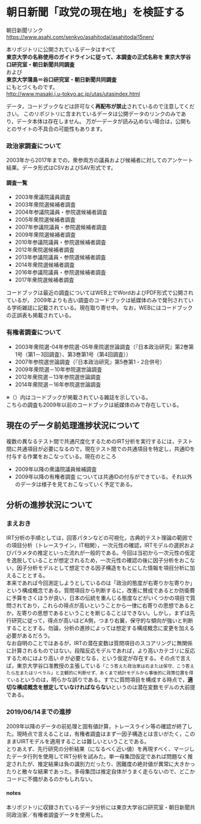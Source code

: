 # 朝日新聞「政党の現在地」を検証する

朝日新聞リンク  
https://www.asahi.com/senkyo/asahitodai/asahitodai15nen/

本リポジトリに公開されているデータはすべて  
 **東京大学の名称使用のガイドラインに従って、本調査の正式名称を 東京大学谷口研究室・朝日新聞共同調査**   
および  
 **東京大学蒲島＝谷口研究室・朝日新聞共同調査**  
にもとづくものです。  
http://www.masaki.j.u-tokyo.ac.jp/utas/utasindex.html

データ，コードブックなどは許可なく**再配布が禁止**されているので注意してください。
このリポジトリに含まれているデータは公開データのリンクのみであり，データ本体は存在しません。
万が一データが読み込めない場合は，公開もとのサイトの不具合の可能性もあります。

### 政治家調査について
2003年から2017年までの，衆参両方の議員および候補者に対してのアンケート結果。データ形式はCSVおよびSAV形式です。

#### 調査一覧

- 2003年衆議院議員調査
- 2003年衆院選候補者調査
- 2004年参議院議員・参院選候補者調査
- 2005年衆院選候補者調査
- 2007年参議院議員・参院選候補者調査
- 2009年衆院選候補者調査
- 2010年参議院議員・参院選候補者調査
- 2012年衆院選候補者調査
- 2013年参議院議員・参院選候補者調査
- 2014年衆院選候補者調査
- 2016年参議院議員・参院選候補者調査
- 2017年衆院選候補者調査

コードブックは最近の調査についてはWEB上でWordおよびPDF形式で公開されているが，
2009年よりも古い調査のコードブックは紙媒体のみで発刊されている学術雑誌に記載されている。現在取り寄せ中。
なお，WEBにはコードブックの正誤表も掲載されている。

### 有権者調査について

- 2003年衆院選-04年参院選-05年衆院選世論調査（『日本政治研究』第2巻第1号（第1－3回調査）、第3巻第1号（第4回調査））
- 2007年参院選世論調査（『日本政治研究』第5巻第1・2合併号）
- 2009年衆院選－10年参院選世論調査
- 2012年衆院選－13年参院選世論調査
- 2014年衆院選－16年参院選世論調査

※（）内はコードブックが掲載されている雑誌を示している。  
こちらの調査も2009年以前のコードブックは紙媒体のみで存在している。

## 現在のデータ前処理進捗状況について
複数の異なるテスト間で共通尺度化するためのIRT分析を実行するには，テスト間に共通項目が必要になるので，現在テスト間での共通項目を特定し，共通IDを付与する作業をおこなっている。現在のところ  
- 2009年以降の衆議院議員候補調査
- 2009年以降の有権者調査
については共通IDの付与ができている。それ以外のデータは様子を見ておこなっていく予定である。

## 分析の進捗状況について

### まえおき

IRT分析の手順としては，回答パタンなどの可視化，古典的テスト理論の範囲での項目分析（トレースライン，IT相関），一次元性の確認，IRTモデルの選択およびパラメタの推定といった流れが一般的である。今回は当初から一次元性の仮定を逸脱していることが想定されるため，一次元性の確認の後に因子分析をおこない，因子分析モデルとして想定できる因子構造をもとにした情報を項目分析に加えることとする。  
本来であれば今回測定しようとしているのは「政治的態度が右寄りか左寄りか」という構成概念である。質問項目から判断するに，改憲に賛成であるとか防衛費に予算をさくほうが良い，日本の伝統を重んじる態度などがいくつかの項目で質問されており，これらの得点が高いということから一律に右寄りの思想であるとか，左寄りの思想であるということを断じることはできない。しかし，まずは先行研究に従って，得点が高いほどA側，つまり右翼，保守的な傾向が強いと判断することとする。勿論，分析の進捗によっては想定する構成概念に変更を加える必要があるだろう。  
なお自明のことではあるが，IRTの潜在変数は質問項目のスコアリングに無関係に計算されるものではない。段階反応モデルであれば，より高いカテゴリに反応するためにはより高い $\theta$ が必要となる，という仮定が存在する。その点で言えば，東京大学谷口准教授の主張している`「こう答えた政治家は右または保守、こう答えたら左またはリベラル」と主観的に判断せず、あくまで統計モデルから事後的に政策位置を得ている`というのは，明らかな誤りである。すでに質問項目を構成する時点で，**適切な構成概念を想定していなければならない**というのは潜在変数モデルの大前提である。

### 2019/06/14までの進捗
2009年以降のデータの前処理と固有値計算，トレースライン等の確認が終了した。現時点で言えることは，有権者調査はまず一因子構造とは言いがたく，このままUIRTモデルを適用することは難しいということである。  
とりあえず、先行研究の分析結果（になるべく近い値）を再現すべく、マージしたデータ行列を使用してIRT分析を試みた。単一母集団仮定であれば問題なく推定されたが、推定結果は負の識別力だったり、困難度の絶対値が異常に大きかったりと散々な結果であった。多母集団は推定自体がうまく走らないので、どこかコードに不備があるのかもしれない。


#### notes

本リポジトリに収録されているデータ分析には東京大学谷口研究室・朝日新聞共同政治家／有権者調査データを使用した。